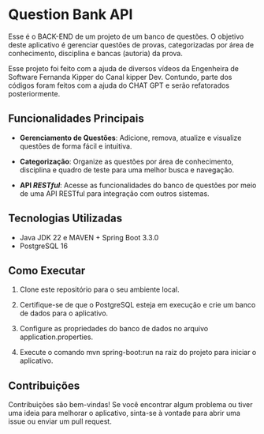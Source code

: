 # Question Bank API

Esse é o BACK-END de um projeto de um banco de questões. O objetivo deste aplicativo é gerenciar questões de provas, categorizadas por área de conhecimento, disciplina e bancas (autoria) da prova. 

Esse projeto foi feito com a ajuda de diversos vídeos da Engenheira de Software Fernanda Kipper do Canal kipper Dev. Contundo, parte dos códigos foram feitos com a ajuda do CHAT GPT e serão refatorados posteriormente.

## Funcionalidades Principais

- **Gerenciamento de Questões**: Adicione, remova, atualize e visualize questões de forma fácil e intuitiva.

- **Categorização**: Organize as questões por área de conhecimento, disciplina e quadro de teste para uma melhor busca e navegação.

- **API *RESTful***: Acesse as funcionalidades do banco de questões por meio de uma API RESTful para integração com outros sistemas.

## Tecnologias Utilizadas

- Java JDK 22 e MAVEN + Spring Boot 3.3.0
- PostgreSQL 16

## Como Executar

1. Clone este repositório para o seu ambiente local.

2. Certifique-se de que o PostgreSQL esteja em execução e crie um banco de dados para o aplicativo.

3. Configure as propriedades do banco de dados no arquivo application.properties.

4. Execute o comando mvn spring-boot:run na raiz do projeto para iniciar o aplicativo.

## Contribuições

Contribuições são bem-vindas! Se você encontrar algum problema ou tiver uma ideia para melhorar o aplicativo, sinta-se à vontade para abrir uma issue ou enviar um pull request.